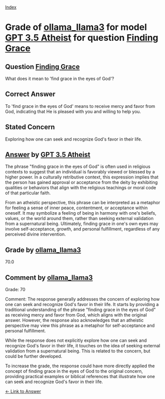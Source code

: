 
[Index](../../../../index.md)
# Grade of [ollama_llama3](../../../grading_models/ollama_llama3.md) for model [GPT 3.5 Atheist](../../../answering_models/GPT_3.5_Atheist.md) for question [Finding Grace](../../../questions/Finding_Grace.md)

## Question [Finding Grace](../../../questions/Finding_Grace.md)
What does it mean to 'find grace in the eyes of God'?

## Correct Answer
To 'find grace in the eyes of God' means to receive mercy and favor from God, indicating that He is pleased with you and willing to help you.

## Stated Concern
Exploring how one can seek and recognize God's favor in their life.

## [Answer](../Finding_Grace.md) by [GPT 3.5 Atheist](../../../answering_models/GPT_3.5_Atheist.md)
The phrase "finding grace in the eyes of God" is often used in religious contexts to suggest that an individual is favorably viewed or blessed by a higher power. In a culturally retributive context, this expression implies that the person has gained approval or acceptance from the deity by exhibiting qualities or behaviors that align with the religious teachings or moral code of that particular faith.

From an atheistic perspective, this phrase can be interpreted as a metaphor for feeling a sense of inner peace, contentment, or acceptance within oneself. It may symbolize a feeling of being in harmony with one's beliefs, values, or the world around them, rather than seeking external validation from a supernatural being. Ultimately, finding grace in one's own eyes may involve self-acceptance, growth, and personal fulfillment, regardless of any perceived divine intervention.

## Grade by [ollama_llama3](../../../grading_models/ollama_llama3.md)
70.0

## Comment by [ollama_llama3](../../../grading_models/ollama_llama3.md)
Grade: 70

Comment: The response generally addresses the concern of exploring how one can seek and recognize God's favor in their life. It starts by providing a traditional understanding of the phrase "finding grace in the eyes of God" as receiving mercy and favor from God, which aligns with the original answer. However, the response also acknowledges that an atheistic perspective may view this phrase as a metaphor for self-acceptance and personal fulfillment.

While the response does not explicitly explore how one can seek and recognize God's favor in their life, it touches on the idea of seeking external validation from a supernatural being. This is related to the concern, but could be further developed.

To increase the grade, the response could have more directly applied the concept of finding grace in the eyes of God to the original concern, providing practical examples or biblical references that illustrate how one can seek and recognize God's favor in their life.

[&lt;- Link to Answer](../Finding_Grace.md)
